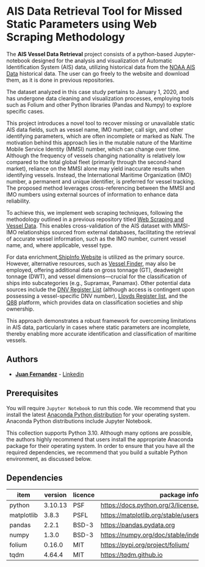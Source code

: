 # AIS Data Retrieval Tool for Missed Static Parameters using Web Scraping Methodology

The **AIS Vessel Data Retrieval** project consists of a python-based Jupyter-notebook designed for the analysis and visualization of Automatic Identification System (AIS) data, utilizing historical data from the [NOAA AIS Data](https://coast.noaa.gov/htdata/CMSP/AISDataHandler/2020/index.html) historical data. The user can go freely to the website and download them, as it is done in previous repositories. 

The dataset analyzed in this case study pertains to January 1, 2020, and has undergone data cleaning and visualization processes, employing tools such as Folium and other Python libraries (Pandas and Numpy) to explore specific cases.


This project introduces a novel tool to recover missing or unavailable static AIS data fields, such as vessel name, IMO number, call sign, and other identifying parameters, which are often incomplete or marked as NaN. The motivation behind this approach lies in the mutable nature of the Maritime Mobile Service Identity (MMSI) number, which can change over time. Although the frequency of vessels changing nationality is relatively low compared to the total global fleet (primarily through the second-hand market), reliance on the MMSI alone may yield inaccurate results when identifying vessels. Instead, the International Maritime Organization (IMO) number, a permanent and unique identifier, is preferred for vessel tracking. The proposed method leverages cross-referencing between the MMSI and IMO numbers using external sources of information to enhance data reliability.


To achieve this, we implement web scraping techniques, following the methodology outlined in a previous repository titled [Web Scraping and Vessel Data](https://github.com/SeaGraphData/Web-Scraping-ShipInfo).  This enables cross-validation of the AIS dataset with MMSI-IMO relationships sourced from external databases, facilitating the retrieval of accurate vessel information, such as the IMO number, current vessel name, and, where applicable, vessel type.

For data enrichment,[ShipInfo Website](https://shipinfo.net) is utilized as the primary source. However, alternative resources, such as [Vessel Finder](https://www.vesselfinder.com/vessels), may also be employed, offering additional data on gross tonnage (GT), deadweight tonnage (DWT), and vessel dimensions—crucial for the classification of ships into subcategories (e.g., Supramax, Panamax). Other potential data sources include the  [DNV Register List](https://vesselregister.dnv.com/vesselregister) (although access is contingent upon possessing a vessel-specific DNV number), [Lloyds Register list](https://www.lr.org/en/about-us/who-we-are/lr-ships-in-class/), and the [Q88](https://www.q88.com/ViewShip.aspx?imo=9796975) platform, which provides data on classification societies and ship ownership.

This approach demonstrates a robust framework for overcoming limitations in AIS data, particularly in cases where static parameters are incomplete, thereby enabling more accurate identification and classification of maritime vessels.


## Authors

* [**Juan Fernandez**](mailto://juan.fernandez.sea@gmail.com) - [Linkedin](https://www.linkedin.com/in/juan-fernandez-martinez/)



## Prerequisites

You will require `Jupyter Notebook` to run this code. We recommend that you install 
the latest [Anaconda Python distribution](https://www.anaconda.com/) for your 
operating system. Anaconda Python distributions include Jupyter Notebook.


This collection supports Python 3.10. Although many options are possible, the 
authors highly recommend that users install the appropriate Anaconda package 
for their operating system. In order to ensure that you have all the required 
dependencies, we recommend that you build a suitable Python environment, as 
discussed below.


## Dependencies

|item|version|licence|package info|
|---|---|---|---|
|python|3.10.13|PSF|https://docs.python.org/3/license.html|
|matplotlib|3.8.3|PSFL|https://matplotlib.org/stable/users/project/license.html|
|pandas|2.2.1|BSD-3|https://pandas.pydata.org|
|numpy|1.3.0|BSD-3|https://numpy.org/doc/stable/index.html|
|folium|0.16.0|MIT|https://pypi.org/project/folium/|
|tqdm|4.64.4|MIT|https://tqdm.github.io|





